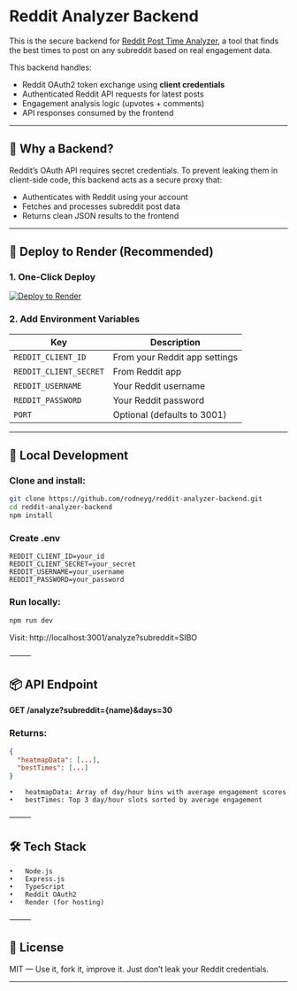 # Reddit Analyzer Backend

This is the secure backend for [Reddit Post Time Analyzer](https://github.com/yourusername/reddit-analyzer), a tool that finds the best times to post on any subreddit based on real engagement data.

This backend handles:

- Reddit OAuth2 token exchange using **client credentials**
- Authenticated Reddit API requests for latest posts
- Engagement analysis logic (upvotes + comments)
- API responses consumed by the frontend

---

## 🔐 Why a Backend?

Reddit’s OAuth API requires secret credentials. To prevent leaking them in client-side code, this backend acts as a secure proxy that:

- Authenticates with Reddit using your account  
- Fetches and processes subreddit post data  
- Returns clean JSON results to the frontend

---

## 🚀 Deploy to Render (Recommended)

### 1. One-Click Deploy

[![Deploy to Render](https://render.com/images/deploy-to-render-button.svg)](https://render.com/docs/deploy-from-repo)

### 2. Add Environment Variables

| Key                  | Description                      |
|----------------------|----------------------------------|
| `REDDIT_CLIENT_ID`   | From your Reddit app settings    |
| `REDDIT_CLIENT_SECRET` | From Reddit app                 |
| `REDDIT_USERNAME`    | Your Reddit username             |
| `REDDIT_PASSWORD`    | Your Reddit password             |
| `PORT`               | Optional (defaults to 3001)      |

---

## 🧪 Local Development

### Clone and install:

```bash
git clone https://github.com/rodneyg/reddit-analyzer-backend.git
cd reddit-analyzer-backend
npm install
```

### Create .env

```
REDDIT_CLIENT_ID=your_id
REDDIT_CLIENT_SECRET=your_secret
REDDIT_USERNAME=your_username
REDDIT_PASSWORD=your_password
```

### Run locally:

```bash
npm run dev
```

Visit: http://localhost:3001/analyze?subreddit=SIBO

⸻

## 📦 API Endpoint

**GET /analyze?subreddit={name}&days=30**

### Returns:

```json
{
  "heatmapData": [...],
  "bestTimes": [...]
}
```

	•	heatmapData: Array of day/hour bins with average engagement scores
	•	bestTimes: Top 3 day/hour slots sorted by average engagement

⸻

## 🛠 Tech Stack
	•	Node.js
	•	Express.js
	•	TypeScript
	•	Reddit OAuth2
	•	Render (for hosting)

⸻

## 📄 License

MIT — Use it, fork it, improve it. Just don’t leak your Reddit credentials.

---
